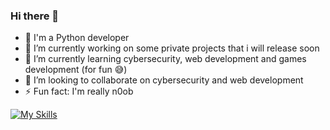 ### Hi there 👋
- 💪 I'm a Python developer
- 🔭 I’m currently working on some private projects that i will release soon
- 🌱 I’m currently learning cybersecurity, web development and games development (for fun 😅)
- 👯 I’m looking to collaborate on cybersecurity and web development
- ⚡ Fun fact: I'm really n0ob

[![My Skills](https://skillicons.dev/icons?i=linux,bash,blender,unreal,c,cpp,py,django,flask,html,css,postgres,sqlite)](https://skillicons.dev)
